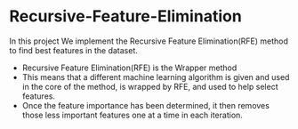 # Recursive-Feature-Elimination
 
In this project We implement the Recursive Feature Elimination(RFE) method to find best features in the dataset.
- Recursive Feature Elimination(RFE) is the Wrapper method
- This means that a different machine learning algorithm is given and used in the core of the method, is wrapped by RFE, and used to help select features.
- Once the feature importance has been determined, it then removes those less important features one at a time in each iteration.
